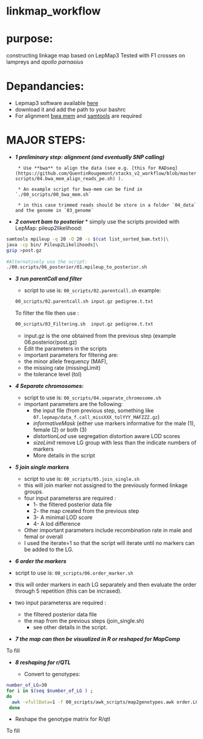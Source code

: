 # linkmap_workflow

# purpose:

constructing linkage map based on LepMap3 
Tested with F1 crosses on lampreys and *apollo parnasius*  


# Depandancies: 
   * Lepmap3 software available [here](https://sourceforge.net/p/lep-map3/code/ci/master/tree/)
   * download it and add the path to your bashrc
   * For alignment [bwa mem](https://sourceforge.net/projects/bio-bwa/files/) and [samtools](http://www.htslib.org) are required      
    


# **MAJOR STEPS:** 

 * **_1 preliminary step: alignment (and eventually SNP calling)_**  
 
        * Use **bwa** to align the data (see e.g. [this for RADseq](https://github.com/QuentinRougemont/stacks_v2_workflow/blob/master/00-scripts/04.bwa_mem_align_reads_pe.sh) ).  
        
        * An example script for bwa-mem can be find in `./00_scripts/00_bwa_mem.sh`   
        
        * in this case trimmed reads should be store in a folder `04_data` and the genome in `03_genome`  
          

 * **_2 convert bam to posterior_**
        * simply use the scripts provided with LepMap: pileup2likelihood:
 
 ```bash
 samtools mpileup -q 20 -Q 20 -s $(cat list_sorted_bam.txt)|\
 java -cp bin/ Pileup2Likelihoods|\
 gzip >post.gz  
        
 #Alternatively use the script:
 ./00.scripts/06_posterior/01.mpileup_to_posterior.sh
 ```

* **_3 run parentCall and filter_**
    * script to use is: `00_scripts/02.parentcall.sh` 
    example: 
    ```sh
    00_scripts/02.parentcall.sh input.gz pedigree.t.txt
    ```
    
    To filter the file then use : 
    ```bash
    00_scripts/03_Filtering.sh  input.gz pedigree.t.txt
    ```
    
    * input.gz is the one obtained from the previous step (example 06.posterior/post.gz)  
    * Edit the parameters in the scripts  
    * important parameters for filtering are:
     * the minor allele frequency (MAF), 
     * the missing rate (missingLimit)
     * the tolerance level (tol)  
     
     
* **_4 Separate chromosomes:_**
  * script to use is: `00_scripts/04.separate_chromosome.sh`
  * important parameters are the following: 
    * the input file (from previous step, something like `07.lepmap/data_f.call_missXXX_tolYYY_MAFZZZ.gz`)  
    * *informativeMask* (either use markers informative for the male (1), female (2) or both (3)  
    * *distortionLod* use segregation distortion aware LOD scores  
    * *sizeLimit* remove LG group with less than the indicate numbers of markers
    * More details in the script  
   
* **_5 join single markers_**
  * script to use is: `00_scripts/05.join_single.sh` 
  * this will join marker not assigned to the previously formed linkage groups.
  * four input parameterss are required :
   	* 1- the filtered posterior data file
   	* 2- the map created from the previous step
   	* 3- A minimal LOD score
   	* 4- A lod difference
   * Other important parameters include recombination rate in male and femal or overall
   * I used the iterate=1 so that the script will iterate until no markers can be added to the LG.
   
 * **_6 order the markers_**
 * script to use is: `00_scripts/06.order_marker.sh`
  * this will order markers in each LG separately and then evaluate the order through 5 repetition (this can be incrased).  
  * two input parameterss are required :
    * the filtered posterior data file  
    * the map from the previous steps (join_single.sh) 
 	  * see other details in the script. 
 	
  
* **_7 the map can then be visualized in R or reshaped for MapComp_**  

To fill  

* **_8 reshaping for r/QTL_**  

  * Convert to genotypes:
  
```bash
number_of_LG=30
for i in $(seq $number_of_LG ) ;
do
  awk -vfullData=1 -f 00_scripts/awk_scripts/map2genotypes.awk order.LG$i.txt >map.data.LG$i.12.txt
 done
```
 
  * Reshape the genotype matrix for R/qtl   
  
 To fill

